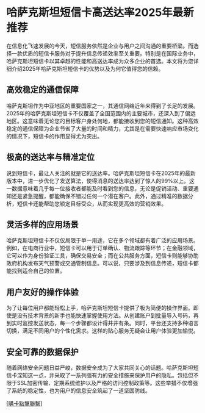 # 哈萨克斯坦短信卡高送达率2025年最新推荐

在信息化飞速发展的今天，短信服务依然是企业与用户之间沟通的重要桥梁。而选择一款优质的短信卡服务对于提升信息传递效率至关重要。特别是在国际业务中，哈萨克斯坦短信卡以其卓越的性能和高送达率成为众多企业的首选。本文将为您详细介绍2025年哈萨克斯坦短信卡的优势以及为何它值得您的信赖。

## 高效稳定的通信保障

哈萨克斯坦作为中亚地区的重要国家之一，其通信网络近年来得到了长足的发展。2025年的哈萨克斯坦短信卡不仅覆盖了全国范围内的主要城市，还深入到了偏远地区。这意味着无论您的目标客户身处何地，都能接收到您的短信通知。这种高效稳定的通信保障为企业节省了大量的时间和精力，尤其是在需要快速响应市场变化的情况下，短信卡的作用显得尤为突出。

## 极高的送达率与精准定位

说到短信卡，最让人关注的就是它的送达率。哈萨克斯坦短信卡在2025年的最新版本中，进一步优化了发送算法，使得消息的送达率达到了惊人的99%以上。这一数据意味着几乎每一位接收者都能及时看到您的信息，无论是促销活动、重要通知还是紧急提醒，都能确保不错过任何一个潜在客户。此外，通过精准的数据分析，短信卡还能帮助您锁定目标受众，从而实现更高效的营销效果。

## 灵活多样的应用场景

哈萨克斯坦短信卡不仅仅局限于单一用途，它在多个领域都有着广泛的应用场景。例如，在电商行业中，短信卡可以用于订单确认、物流跟踪等环节；在金融领域，它可以作为身份验证工具，确保交易安全；而在公共服务方面，短信卡则能够协助政府机构发布天气预警或交通管制信息。可以说，只要涉及到信息传递，短信卡都能找到适合自己的位置。

## 用户友好的操作体验

为了让每位用户都能轻松上手，哈萨克斯坦短信卡提供了极为简便的操作界面。即使是没有技术背景的新手也能快速掌握使用方法。从创建账户到批量导入号码，再到实时监控发送状态，每一个步骤都设计得井井有条。同时，平台还支持多种语言切换，满足不同用户的个性化需求。这样的贴心服务无疑会让用户体验更加愉悦。

## 安全可靠的数据保护

随着网络安全问题日益严峻，数据安全成为了大家共同关心的话题。哈萨克斯坦短信卡深知这一点，并采取了一系列强有力的安全措施来保护用户的隐私。包括但不限于SSL加密传输、定期系统维护以及严格的访问控制政策等。这些举措不仅增强了系统的稳定性，也为用户的信息安全筑起了一道坚固防线。

[[購卡點擊聯繫](https://t.me/s/SXDXQF)]